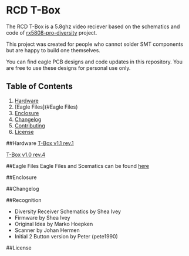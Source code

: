 # RCD T-Box
The RCD T-Box is a 5.8ghz video reciever based on the schematics and code of [rx5808-pro-diversity](https://github.com/sheaivey/rx5808-pro-diversity) project.

This project was created for people who cannot solder SMT components but are happy to build one themselves.

You can find eagle PCB designs and code updates in this repository. You are free to use these designs for personal use only. 

## Table of Contents
1. [Hardware](#hardware)
2. [Eagle Files](#Eagle Files)
3. [Enclosure]()
4. [Changelog]()
5. [Contributing]()
6. [License]()

##Hardware
[T-Box v1.1 rev.1](docs/tbox_v1-1.md)

[T-Box v1.0 rev.4](docs/tbox_v1-1.md)

##Eagle Files
Eagle Files and Scematics can be found [here](src/eagle/)

##Enclosure

##Changelog

##Recognition
- Diversity Receiver Schematics by Shea Ivey
- Firmware by Shea Ivey
- Original Idea by Marko Hoepken
- Scanner by Johan Hermen
- Initial 2 Button version by Peter (pete1990)

##License
